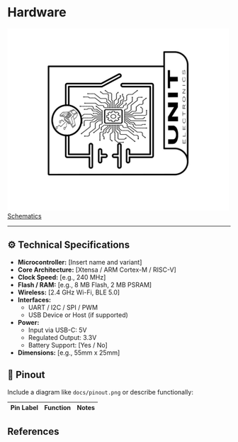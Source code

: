 # Hardware


<a href="#"><img src="resources/Schematics_icon.jpg?raw=false" width="500px"><br/> Schematics</a>

---

## ⚙️ Technical Specifications

- **Microcontroller:** [Insert name and variant]
- **Core Architecture:** [Xtensa / ARM Cortex-M / RISC-V]
- **Clock Speed:** [e.g., 240 MHz]
- **Flash / RAM:** [e.g., 8 MB Flash, 2 MB PSRAM]
- **Wireless:** [2.4 GHz Wi-Fi, BLE 5.0]
- **Interfaces:**
  - UART / I2C / SPI / PWM
  - USB Device or Host (if supported)
- **Power:**
  - Input via USB-C: 5V
  - Regulated Output: 3.3V
  - Battery Support: [Yes / No]
- **Dimensions:** [e.g., 55mm x 25mm]


## 🔌 Pinout

Include a diagram like `docs/pinout.png` or describe functionally:

| Pin Label | Function        | Notes                             |
|-----------|------------------|-----------------------------------|




## References
